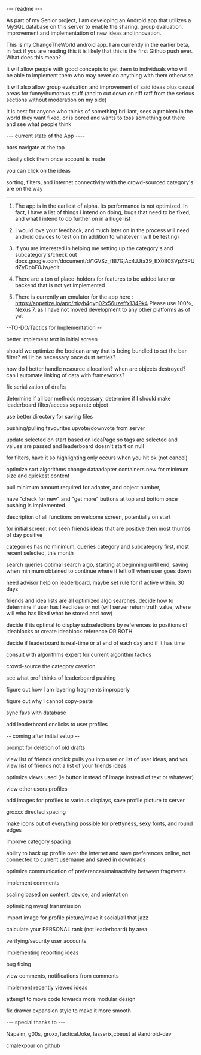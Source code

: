 --- readme ---

As part of my Senior project, I am developing an Android app that utilizes a MySQL database on this server to enable the sharing, group evaluation, improvement and implementation of new ideas and innovation.

This is my ChangeTheWorld android app. I am currently in the earlier beta, in fact if you are reading this it is likely that this is the first Github push ever. What does this mean?

It will allow people with good concepts to get them to individuals who will be able to implement them who may never do anything with them otherwise

It will also allow group evaluation and improvement of said ideas plus casual areas for funny/humorous stuff (and to cut down on riff raff from the serious sections without moderation on my side)

It is best for anyone who thinks of something brilliant, sees a problem in the world they want fixed, or is bored and wants to toss something out there and see what people think

--- current state of the App ----

bars navigate at the top

ideally click them  once account is made

you can click on the ideas

sorting, filters, and internet connectivity with the crowd-sourced category's are on the way

----------------------------------

1. The app is in the earliest of alpha. Its performance is not optimized. In fact, I have a list of things I intend on doing, bugs that need to be fixed, and what I intend to do further on in a huge list

2. I would love your feedback, and much later on in the process will need android devices to test on (in addition to whatever I will be testing)

3. If you are interested in helping me setting up the category's and subcategory's/check out docs.google.com/document/d/1GVSz_fBI7GjAc4JJta39_EX0B0SVpZ5PUdZyDpbF0Jw/edit

4. There are a ton of place-holders for features to be added later or backend that is not yet implemented

5. There is currently an emulator for the app here : https://appetize.io/app/rtkyh4gvg02x56uzeffx1349k4 Please use 100%, Nexus 7, as I have not moved development to any other platforms as of yet

--TO-DO/Tactics for Implementation --

better implement text in initial screen

should we optimize the boolean array that is being bundled to set the bar filter? will it be necessary once dust settles?

how do I better handle resource allocation? when are objects destroyed? can I automate linking of data with frameworks?

fix serialization of drafts

determine if all bar methods necessary, determine if I should make leaderboard filter/access separate object

use better directory for saving files

pushing/pulling favourites upvote/downvote from server

update selected on start based on IdeaPage so tags are selected and values are passed and leaderboard doesn't start on null

for filters, have it so highlighting only occurs when you hit ok (not cancel)

optimize sort algorithms change dataadapter containers new for minimum size and quickest content

pull minimum amount required for adapter, and object number, 

have "check for new" and "get more" buttons at top and bottom once pushing is implemented

description of all functions on welcome screen, potentially on start

for initial screen: not seen friends ideas that are positive  then most thumbs of day positive

categories has no minimum, queries category and subcategory first, most recent selected, this month

search queries optimal search algo, starting at beginning until end, saving when minimum obtained to continue where it left off when user goes down

need advisor help on leaderboard, maybe set rule for if active within. 30 days

friends and idea lists are all optimized algo searches, decide how to determine if user has liked idea or not (will server return truth value, where will who has liked what be stored and how)

decide if its optimal to display subselections by references to positions of ideablocks or create ideablock reference OR BOTH

decide if leaderboard is real-time or at end of each day and if it has time

consult with algorithms expert for current algorithm tactics

crowd-source the category creation

see what prof thinks of leaderboard pushing

figure out how I am layering fragments improperly

figure out why I cannot copy-paste

sync favs with database

add leaderboard onclicks to user profiles

-- coming after initial setup --

prompt for deletion of old drafts

view list of friends  onclick pulls you into user or list of user ideas, and you view list of friends not a list of your friends ideas

optimize views used (ie button instead of image instead of text or whatever)

view other users profiles 

add images for profiles to various displays, save profile picture to server

groxxx directed spacing

make icons out of everything possible for prettyness, sexy fonts, and round edges

improve category spacing

ability to back up profile over the internet and save preferences online, not connected to current username and saved in downloads

optimize communication of preferences/mainactivity between fragments

implement comments

scaling based on content, device, and orientation

optimizing mysql transmission

import image for profile picture/make it social/all that jazz

calculate your PERSONAL rank (not leaderboard) by area

verifying/security user accounts

implementing reporting ideas

bug fixing

view comments, notifications from comments

implement recently viewed ideas

attempt to move code towards more modular design

fix drawer expansion style to make it more smooth

--- special thanks to ---

Napalm, g00s, groxx,TacticalJoke, lasserix,cbeust at #android-dev

cmalekpour on github